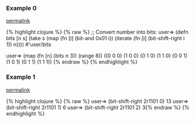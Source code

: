 ### Example 0
[permalink](#example-0)

{% highlight clojure %}
{% raw %}
;; Convert number into bits:
user=> (defn bits [n s]
         (take s
               (map
                 (fn [i] (bit-and 0x01 i))
                 (iterate
                   (fn [i] (bit-shift-right i 1))
                   n))))
#'user/bits

user=> (map (fn [n] (bits n 3)) (range 8))
((0 0 0) (1 0 0) (0 1 0) (1 1 0) (0 0 1) (1 0 1) (0 1 1) (1 1 1))
{% endraw %}
{% endhighlight %}


### Example 1
[permalink](#example-1)

{% highlight clojure %}
{% raw %}
user=> (bit-shift-right 2r1101 0)
13
user=> (bit-shift-right 2r1101 1)
6
user=> (bit-shift-right 2r1101 2)
3{% endraw %}
{% endhighlight %}


